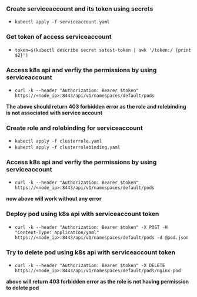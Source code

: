 ### Create serviceaccount and its token using secrets
 - `kubectl apply -f serviceaccount.yaml`

### Get token of access serviceaccount
- `token=$(kubectl describe secret satest-token | awk '/token:/ {print $2}')`

### Access k8s api and verfiy the permissions by using serviceaccount
 - `curl -k --header "Authorization: Bearer $token" https://<node_ip>:8443/api/v1/namespaces/default/pods` 

**The above should return 403 forbidden error as the role and rolebinding is not associated with service account**

### Create role and rolebinding for serviceaccount
 - `kubectl apply -f clusterrole.yaml`
 - `kubectl apply -f clusterrolebinding.yaml`

### Access k8s api and verfiy the permissions by using serviceaccount
 - `curl -k --header "Authorization: Bearer $token" https://<node_ip>:8443/api/v1/namespaces/default/pods` 

**now above will work without any error**

### Deploy pod using k8s api with serviceaccount token
 - `curl -k --header "Authorization: Bearer $token" -X POST -H "Content-Type: application/yaml" https://<node_ip>:8443/api/v1/namespaces/default/pods -d @pod.json`

### Try to delete pod using k8s api with serviceaccount token
 - `curl -k --header "Authorization: Bearer $token" -X DELETE https://<node_ip>:8443/api/v1/namespaces/default/pods/nginx-pod` 

**above will return 403 forbidden error as the role is not having permission to delete pod**